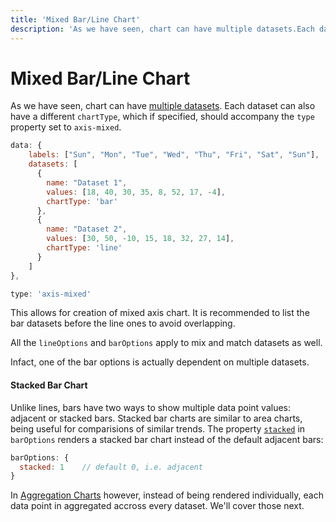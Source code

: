 ```yaml
---
title: 'Mixed Bar/Line Chart'
description: 'As we have seen, chart can have multiple datasets.Each dataset can also have a different ChartType, which if specified, should accompany the Type property set to Axis-mixed.'
---
```


# Mixed Bar/Line Chart

As we have seen, chart can have [multiple datasets](/charts/docs/basic/basic_chart#adding-more-datasets). Each dataset can also have a different `chartType`, which if specified, should accompany the `type` property set to `axis-mixed`.

```js
data: {
    labels: ["Sun", "Mon", "Tue", "Wed", "Thu", "Fri", "Sat", "Sun"],
    datasets: [
      {
        name: "Dataset 1",
        values: [18, 40, 30, 35, 8, 52, 17, -4],
        chartType: 'bar'
      },
      {
        name: "Dataset 2",
        values: [30, 50, -10, 15, 18, 32, 27, 14],
        chartType: 'line'
      }
    ]
},

type: 'axis-mixed'
```
This allows for creation of mixed axis chart. It is recommended to list the bar datasets before the line ones to avoid overlapping.
<project-demo data="mixed-1" v-bind:config="{
        type: 'axis-mixed',
        height: 200,
        colors:['light-green', 'green']
    }">
</project-demo>

All the `lineOptions` and `barOptions` apply to mix and match datasets as well.

<project-demo data="mixed-2" v-bind:config="{
        type: 'axis-mixed',
        height: 240,
        colors:['light-green', 'green', 'blue'],
        lineOptions: {
          dotSize: 4
        },
        barOptions: {
          spaceRatio: 0.4
        },
    }"
    v-bind:options="[
        {
            name: 'barOptions',
            path: ['barOptions', 'spaceRatio'],
            type: 'number',
            numberOptions: { min: 0.1, max: 1.9, step: 0.1 },
            activeState: 0.4
        },
        {
            name: 'lineOptions',
            path: ['lineOptions', 'dotSize'],
            type: 'number',
            numberOptions: { min: 3, max: 10, step: 1 },
            activeState: 4
        }
    ]">
</project-demo>

Infact, one of the bar options is actually dependent on multiple datasets.

#### Stacked Bar Chart

Unlike lines, bars have two ways to show multiple data point values: adjacent or stacked bars. Stacked bar charts are similar to area charts, being useful for comparisions of similar trends. The property [`stacked`]() in `barOptions` renders a stacked bar chart instead of the default adjacent bars:

```js
barOptions: {
  stacked: 1    // default 0, i.e. adjacent
}
```
<project-demo data="bar-composite-data" v-bind:config="{
      type: 'bar',
      height: 240,
      colors:['blue', 'green', 'light-green'],
      barOptions: {
        spaceRatio: 0.4,
        stacked: 1
      },
    }"
    v-bind:options="[
      {
        name: 'barOptions',
        path: ['barOptions', 'stacked'],
        type: 'Boolean',
        states: { 'Stacked': 1, 'Adjacent': 0 },
        activeState: 1
      }
    ]">
</project-demo>


In [Aggregation Charts]() however, instead of being rendered individually, each data point in aggregated accross every dataset. We'll cover those next.
